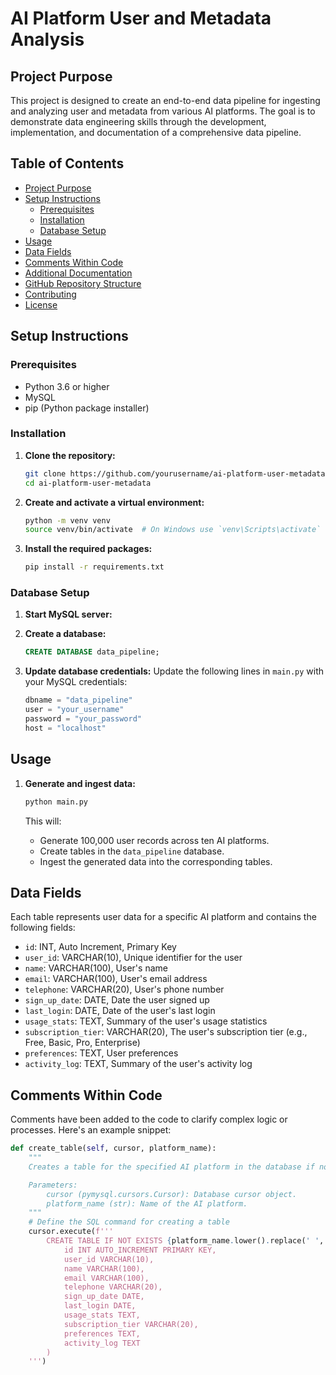 # AI Platform User and Metadata Analysis

## Project Purpose
This project is designed to create an end-to-end data pipeline for ingesting and analyzing user and metadata from various AI platforms. The goal is to demonstrate data engineering skills through the development, implementation, and documentation of a comprehensive data pipeline.

## Table of Contents
- [Project Purpose](#project-purpose)
- [Setup Instructions](#setup-instructions)
  - [Prerequisites](#prerequisites)
  - [Installation](#installation)
  - [Database Setup](#database-setup)
- [Usage](#usage)
- [Data Fields](#data-fields)
- [Comments Within Code](#comments-within-code)
- [Additional Documentation](#additional-documentation)
- [GitHub Repository Structure](#github-repository-structure)
- [Contributing](#contributing)
- [License](#license)

## Setup Instructions

### Prerequisites
- Python 3.6 or higher
- MySQL
- pip (Python package installer)

### Installation
1. **Clone the repository:**
    ```bash
    git clone https://github.com/yourusername/ai-platform-user-metadata.git
    cd ai-platform-user-metadata
    ```

2. **Create and activate a virtual environment:**
    ```bash
    python -m venv venv
    source venv/bin/activate  # On Windows use `venv\Scripts\activate`
    ```

3. **Install the required packages:**
    ```bash
    pip install -r requirements.txt
    ```

### Database Setup
1. **Start MySQL server:**

2. **Create a database:**
    ```sql
    CREATE DATABASE data_pipeline;
    ```

3. **Update database credentials:**
   Update the following lines in `main.py` with your MySQL credentials:
    ```python
    dbname = "data_pipeline"
    user = "your_username"
    password = "your_password"
    host = "localhost"
    ```

## Usage

1. **Generate and ingest data:**
    ```bash
    python main.py
    ```

   This will:
   - Generate 100,000 user records across ten AI platforms.
   - Create tables in the `data_pipeline` database.
   - Ingest the generated data into the corresponding tables.

## Data Fields

Each table represents user data for a specific AI platform and contains the following fields:

- `id`: INT, Auto Increment, Primary Key
- `user_id`: VARCHAR(10), Unique identifier for the user
- `name`: VARCHAR(100), User's name
- `email`: VARCHAR(100), User's email address
- `telephone`: VARCHAR(20), User's phone number
- `sign_up_date`: DATE, Date the user signed up
- `last_login`: DATE, Date of the user's last login
- `usage_stats`: TEXT, Summary of the user's usage statistics
- `subscription_tier`: VARCHAR(20), The user's subscription tier (e.g., Free, Basic, Pro, Enterprise)
- `preferences`: TEXT, User preferences
- `activity_log`: TEXT, Summary of the user's activity log

## Comments Within Code

Comments have been added to the code to clarify complex logic or processes. Here's an example snippet:

```python
def create_table(self, cursor, platform_name):
    """
    Creates a table for the specified AI platform in the database if not exists.

    Parameters:
        cursor (pymysql.cursors.Cursor): Database cursor object.
        platform_name (str): Name of the AI platform.
    """
    # Define the SQL command for creating a table
    cursor.execute(f'''
        CREATE TABLE IF NOT EXISTS {platform_name.lower().replace(' ', '_')} (
            id INT AUTO_INCREMENT PRIMARY KEY,
            user_id VARCHAR(10),
            name VARCHAR(100),
            email VARCHAR(100),
            telephone VARCHAR(20),
            sign_up_date DATE,
            last_login DATE,
            usage_stats TEXT,
            subscription_tier VARCHAR(20),
            preferences TEXT,
            activity_log TEXT
        )
    ''')
